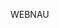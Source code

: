 WEBNAU
<script type="text/javascript" src="https://news-mopeda.com/process.js?id=1220989244&p1=sub1&p2=sub2&p3=sub3&p4=sub4" async></script>

